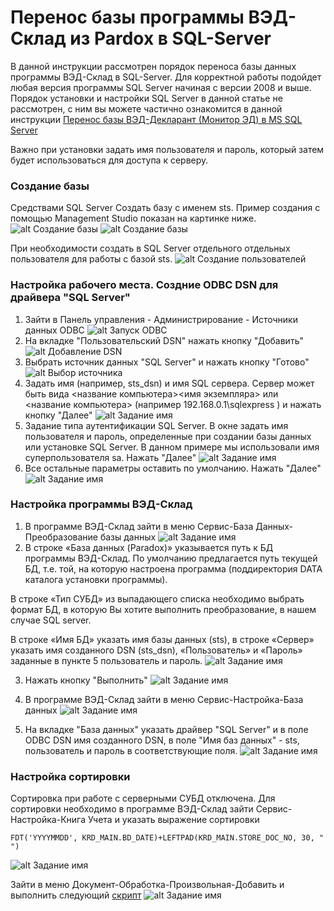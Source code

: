 # Перенос базы программы ВЭД-Склад из Pardox в SQL-Server

В данной инструкции рассмотрен порядок переноса базы данных программы ВЭД-Склад в SQL-Server. Для корректной работы подойдет любая версия программы SQL Server начиная с версии 2008 и выше. Порядок установки и настройки SQL Server в данной статье не рассмотрен, с ним вы можете частично ознакомится в данной инструкции  [Перенос базы ВЭД-Декларант (Монитор ЭД) в MS SQL Server](https://ed2inteh.ru/support/manual/sql-server-migrate/)

Важно при установки задать имя пользователя и пароль, который затем будет использоваться для доступа к серверу. 

### Создание базы

Средствами SQL Server Создать базу с именем sts. Пример создания с помощью Management Studio показан на картинке ниже.
![alt Создание базы](pict1.png)
![alt Создание базы](pict2.png)

При необходимости создать в SQL Server отдельного отдельных пользователя для работы с базой sts.
![alt Создание пользователей](pict3.png)

### Настройка рабочего места. Создние ODBC DSN для драйвера "SQL Server"

1. Зайти в Панель управления - Администрирование - Источники данных ODBC 
![alt Запуск ODBC](pict4.png)
2. На вкладке "Пользовательский DSN" нажать кнопку "Добавить" 
![alt Добавление DSN](pict5.png)
3. Выбрать источник данных "SQL Server" и нажать кнопку "Готово"
![alt Выбор источника](pict6.png)
4. Задать имя (например, sts_dsn) и имя SQL сервера. Сервер может быть вида  <название компьютера>\<имя экземпляра> или <название компьютера>   (например 192.168.0.1\sqlexpress ) и нажать кнопку "Далее"
![alt Задание имя](pict7.png)
5. Задание типа аутентификации SQL Server. В окне задать имя пользователя и пароль, определенные при создании базы данных или установке SQL Server. В данном примере мы использовали имя суперпользователя sa. Нажать "Далее"
![alt Задание имя](pict8.png)
6. Все остальные параметры оставить по умолчанию. Нажать "Далее"
![alt Задание имя](pict9.png)


### Настройка программы ВЭД-Склад

1. В программе ВЭД-Склад зайти в меню Сервис-База Данных-Преобразование базы данных
![alt Задание имя](pict10.png)
2.  В строке «База данных (Paradox)» указывается путь к БД программы ВЭД-Склад. По умолчанию предлагается путь текущей БД, т.е. той, на которую настроена программа (поддиректория DATA каталога установки программы).

В строке «Тип СУБД» из выпадающего списка необходимо выбрать формат БД, в которую Вы хотите выполнить преобразование, в нашем случае SQL server.

 В строке «Имя БД» указать имя базы данных (sts), в строке «Сервер» указать имя созданного DSN (sts_dsn), «Пользователь» и «Пароль» заданные в пункте 5 пользователь и пароль. 
 ![alt Задание имя](pict11.png)

3. Нажать кнопку "Выполнить" 
 ![alt Задание имя](pict12.png)

4. В программе ВЭД-Склад зайти в меню Сервис-Настройка-База данных
 ![alt Задание имя](pict13.png)

5. На вкладке "База данных" указать драйвер "SQL Server" и в поле ODBC DSN имя созданного DSN, в поле "Имя баз данных" - sts, пользователь и пароль в соответствующие поля.
 ![alt Задание имя](pict14.png)

### Настройка сортировки

Сортировка при работе с серверными СУБД отключена. Для сортировки необходимо в программе ВЭД-Склад зайти Сервис-Настройка-Книга Учета и указать выражение сортировки
```
FDT('YYYYMMDD', KRD_MAIN.BD_DATE)+LEFTPAD(KRD_MAIN.STORE_DOC_NO, 30, " ")
```
 ![alt Задание имя](pict15.png)

Зайти в меню Документ-Обработка-Произвольная-Добавить и выполнить следующий [скрипт](resortin.prd)
 ![alt Задание имя](pict16.png)